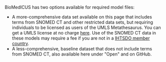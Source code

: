 BioMedICUS has two options available for required model files:
- A more-comprehensive data set available on this page that includes terms from SNOMED CT and other restricted data sets, but requiring individuals to be licensed as users of the UMLS Metathesaurus. You can get a UMLS license at no charge [here](https://www.nlm.nih.gov/databases/umls.html). Use of the SNOMED CT data in these models may require a fee if you are not in a [IHTSDO member country](https://www.snomed.org/members/).
- A less-comprehensive, baseline dataset that does not include terms from SNOMED CT, also available here under "Open" and on GitHub.
